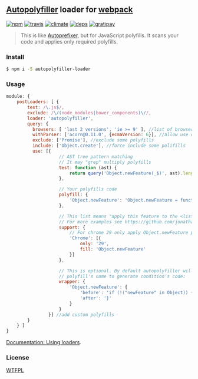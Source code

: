 ## [Autopolyfiller](https://github.com/azproduction/autopolyfiller) loader for [webpack](https://webpack.github.io/)

[![npm](http://img.shields.io/npm/v/autopolyfiller-loader.svg?style=flat-square)](https://www.npmjs.org/package/autopolyfiller-loader)
[![travis](http://img.shields.io/travis/deepsweet/autopolyfiller-loader.svg?style=flat-square)](https://travis-ci.org/deepsweet/autopolyfiller-loader)
[![climate](http://img.shields.io/codeclimate/github/deepsweet/autopolyfiller-loader.svg?style=flat-square)](https://codeclimate.com/github/deepsweet/autopolyfiller-loader/code)
[![deps](http://img.shields.io/david/deepsweet/autopolyfiller-loader.svg?style=flat-square)](https://david-dm.org/deepsweet/autopolyfiller-loader)
[![gratipay](http://img.shields.io/gratipay/deepsweet.svg?style=flat-square)](https://gratipay.com/deepsweet/)

> This is like [Autoprefixer](https://github.com/ai/autoprefixer), but for JavaScript polyfills. It scans your code and applies only required polyfills.

### Install

```sh
$ npm i -S autopolyfiller-loader
```

### Usage

```js
module: {
    postLoaders: [ {
        test: /\.js$/,
        exclude: /\/(node_modules|bower_components)\//,
        loader: 'autopolyfiller',
        query: {
          browsers: [ 'last 2 versions', 'ie >= 9' ], //list of browsers to polyfill
          withParser: ['acorn@0.11.0', {ecmaVersion: 6}], //allow use custom parser
          exclude: ['Promise'], //exclude some polyfills
          include: ['Object.create'], //force include some polifills
          use: [{
                    // AST tree pattern matching
                    // It may "grep" multiply polyfills
                    test: function (ast) {
                        return query('Object.newFeature(_$)', ast).length > 0 ? ['Object.newFeature'] : [];
                    },

                    // Your polyfills code
                    polyfill: {
                        'Object.newFeature': 'Object.newFeature = function () {};'
                    },

                    // This list means "apply this feature to the <list of browsers>"
                    // For more examples see https://github.com/jonathantneal/polyfill/blob/master/agent.js.json
                    support: {
                        // For chrome 29 only apply Object.newFeature polyfill
                        'Chrome': [{
                            only: '29',
                            fill: 'Object.newFeature'
                        }]
                    },

                    // This is optional. By default autopolyfiller will use
                    // polyfill's name to generate condition's code:
                    wrapper: {
                        'Object.newFeature': {
                            'before': 'if (!("newFeature" in Object)) {',
                            'after': '}'
                        }
                    }
                }] //add custom polyfills
        }
    } ]
}
```

[Documentation: Using loaders](https://webpack.github.io/docs/using-loaders.html).

### License
[WTFPL](http://www.wtfpl.net/wp-content/uploads/2012/12/wtfpl-strip.jpg)

